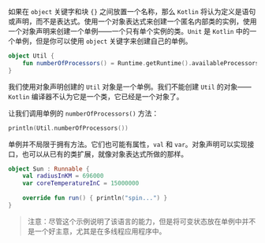 如果在 `object` 关键字和块 `{}` 之间放置一个名称，那么 `Kotlin` 将认为定义是语句或声明，而不是表达式。使用一个对象表达式来创建一个匿名内部类的实例，使用一个对象声明来创建一个单例——一个只有单个实例的类。`Unit` 是 `Kotlin` 中的一个单例，但是你可以使用 `object` 关键字来创建自己的单例。

```kotlin
object Util {
    fun numberOfProcessors() = Runtime.getRuntime().availableProcessors()
}
```

我们使用对象声明创建的 `Util` 对象是一个单例。我们不能创建 `Util` 的对象——`Kotlin` 编译器不认为它是一个类，它已经是一个对象了。

让我们调用单例的 `numberOfProcessors()` 方法：

```kotlin
println(Util.numberOfProcessors())
```

单例并不局限于拥有方法。它们也可能有属性，`val` 和 `var`。对象声明可以实现接口，也可以从已有的类扩展，就像对象表达式所做的那样。

```kotlin
object Sun : Runnable {
	val radiusInKM = 696000
	var coreTemperatureInC = 15000000
	
	override fun run() { println("spin...") }
}
```

> 注意：尽管这个示例说明了该语言的能力，但是将可变状态放在单例中并不是一个好主意，尤其是在多线程应用程序中。